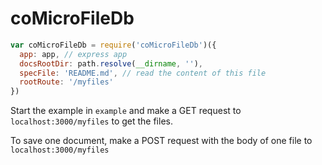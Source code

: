 # coMicroFileDb

```javascript
var coMicroFileDb = require('coMicroFileDb')({
  app: app, // express app
  docsRootDir: path.resolve(__dirname, ''),
  specFile: 'README.md', // read the content of this file
  rootRoute: '/myfiles'
})
```

Start the example in `example` and make a GET request to `localhost:3000/myfiles` to get the files.

To save one document, make a POST request with the body of one file to `localhost:3000/myfiles`